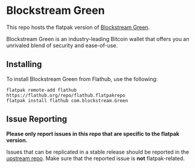 # Blockstream Green

This repo hosts the flatpak version of [Blockstream Green](https://github.com/blockstream/green_qt).

Blockstream Green is an industry-leading Bitcoin wallet that offers you an unrivaled blend of security and ease-of-use.

Installing
----------------------------

To install Blockstream Green from Flathub, use the following:
```
flatpak remote-add flathub https://flathub.org/repo/flathub.flatpakrepo
flatpak install flathub com.blockstream.Green
```

Issue Reporting
-----------------------
**Please only report issues in this repo that are specific to the flatpak version.**

Issues that can be replicated in a stable release should be reported in the [upstream repo](https://github.com/blockstream/green_qt).
Make sure that the reported issue is **not** flatpak-related.
